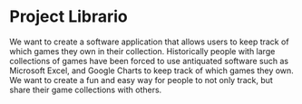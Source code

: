 # Project Librario

We want to create a software application that allows users to keep track of which games they own in their collection. Historically people with large collections of games have been forced to use antiquated software such as Microsoft Excel, and Google Charts to keep track of which games they own. We want to create a fun and easy way for people to not only track, but share their game collections with others.
